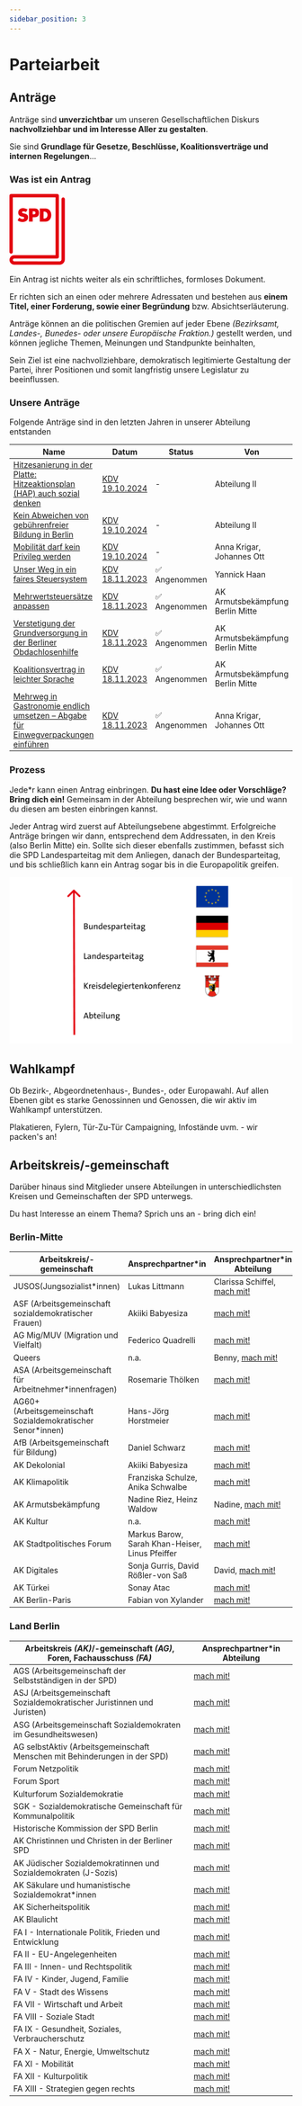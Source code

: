 ```yaml
---
sidebar_position: 3
---
```


# Parteiarbeit

## Anträge

Anträge sind **unverzichtbar** um unseren Gesellschaftlichen Diskurs **nachvollziehbar und im Interesse Aller zu gestalten**.

Sie sind **Grundlage für Gesetze, Beschlüsse, Koalitionsverträge und internen Regelungen**...

### Was ist ein Antrag

![Antrag](/img/SPD_Parteibuch_rot-frei_RGB.svg)

Ein Antrag ist nichts weiter als ein schriftliches, formloses Dokument.

Er richten sich an einen oder mehrere Adressaten und bestehen aus **einem Titel, einer Forderung, sowie einer Begründung** bzw. Absichtserläuterung.

Anträge können an die politischen Gremien auf jeder Ebene _(Bezirksamt, Landes-, Bunedes- oder unsere Europäische Fraktion.)_ gestellt werden, und können jegliche Themen, Meinungen und Standpunkte beinhalten,

Sein Ziel ist eine nachvollziehbare, demokratisch legitimierte Gestaltung der Partei, ihrer Positionen und somit langfristig unsere Legislatur zu beeinflussen.

### Unsere Anträge

Folgende Anträge sind in den letzten Jahren in unserer Abteilung entstanden

| Name                                                                                                                                                                                                                | Datum                                                                                        | Status        | Von                              |
| ------------------------------------------------------------------------------------------------------------------------------------------------------------------------------------------------------------------- | -------------------------------------------------------------------------------------------- | ------------- | -------------------------------- |
| [Hitzesanierung in der Platte: Hitzeaktionsplan (HAP) auch sozial denken](https://kdv.spd-berlin-mitte.de/cvtx_antrag/hitzesanierung-in-der-platte-hitzeaktionsplan-hap-auch-sozial-denken/)                        | [KDV 19.10.2024](https://kdv.spd-berlin-mitte.de/veranstaltungen/2024-ii-kdv-am-19-10-2024/) | -             | Abteilung II                     |
| [Kein Abweichen von gebührenfreier Bildung in Berlin](https://kdv.spd-berlin-mitte.de/cvtx_antrag/keine-abweichen-von-gebuehrenfreier-bildung-in-berlin/)                                                           | [KDV 19.10.2024](https://kdv.spd-berlin-mitte.de/veranstaltungen/2024-ii-kdv-am-19-10-2024/) | -             | Abteilung II                     |
| [Mobilität darf kein Privileg werden](https://kdv.spd-berlin-mitte.de/cvtx_antrag/mobilitaet-darf-kein-privileg-werden/)                                                                                            | [KDV 19.10.2024](https://kdv.spd-berlin-mitte.de/veranstaltungen/2024-ii-kdv-am-19-10-2024/) | -             | Anna Krigar, Johannes Ott        |
| [Unser Weg in ein faires Steuersystem](https://kdv.spd-berlin-mitte.de/cvtx_antrag/unser-weg-in-ein-faires-steuersystem/)                                                                                           | [KDV 18.11.2023](https://kdv.spd-berlin-mitte.de/veranstaltungen/kdv-mitte-18-11-2023/)      | ✅ Angenommen | Yannick Haan                     |
| [Mehrwertsteuersätze anpassen](https://kdv.spd-berlin-mitte.de/cvtx_antrag/mehrwertsteuersaetze-anpassen-2/)                                                                                                        | [KDV 18.11.2023](https://kdv.spd-berlin-mitte.de/veranstaltungen/kdv-mitte-18-11-2023/)      | ✅ Angenommen | AK Armutsbekämpfung Berlin Mitte |
| [Verstetigung der Grundversorgung in der Berliner Obdachlosenhilfe](https://kdv.spd-berlin-mitte.de/cvtx_antrag/verstetigung-der-grundversorgung-in-der-berliner-obdachlosenhilfe/)                                 | [KDV 18.11.2023](https://kdv.spd-berlin-mitte.de/veranstaltungen/kdv-mitte-18-11-2023/)      | ✅ Angenommen | AK Armutsbekämpfung Berlin Mitte |
| [Koalitionsvertrag in leichter Sprache](https://kdv.spd-berlin-mitte.de/cvtx_antrag/koalitionsvertrag-in-leichter-sprache/)                                                                                         | [KDV 18.11.2023](https://kdv.spd-berlin-mitte.de/veranstaltungen/kdv-mitte-18-11-2023/)      | ✅ Angenommen | AK Armutsbekämpfung Berlin Mitte |
| [Mehrweg in Gastronomie endlich umsetzen – Abgabe für Einwegverpackungen einführen](https://kdv.spd-berlin-mitte.de/cvtx_antrag/mehrweg-in-gastronomie-endlich-umsetzen-abgabe-fuer-einwegverpackungen-einfuehren/) | [KDV 18.11.2023](https://kdv.spd-berlin-mitte.de/veranstaltungen/kdv-mitte-18-11-2023/)      | ✅ Angenommen | Anna Krigar, Johannes Ott        |

### Prozess

Jede\*r kann einen Antrag einbringen. **Du hast eine Idee oder Vorschläge? Bring dich ein!** Gemeinsam in der Abteilung besprechen wir, wie und wann du diesen am besten einbringen kannst.

Jeder Antrag wird zuerst auf Abteilungsebene abgestimmt. Erfolgreiche Anträge bringen wir dann, entsprechend dem Addressaten, in den Kreis (also Berlin Mitte) ein. Sollte sich dieser ebenfalls zustimmen, befasst sich die SPD Landesparteitag mit dem Anliegen, danach der Bundesparteitag, und bis schließlich kann ein Antrag sogar bis in die Europapolitik greifen.

![prozess](/img/Antragsprogress.png)

## Wahlkampf

Ob Bezirk-, Abgeordnetenhaus-, Bundes-, oder Europawahl. Auf allen Ebenen gibt es starke Genossinnen und Genossen, die wir aktiv im Wahlkampf unterstützen.

Plakatieren, Fylern, Tür-Zu-Tür Campaigning, Infostände uvm. - wir packen's an!

## Arbeitskreis/-gemeinschaft

Darüber hinaus sind Mitglieder unsere Abteilungen in unterschiedlichsten Kreisen und Gemeinschaften der SPD unterwegs.

Du hast Interesse an einem Thema? Sprich uns an - bring dich ein!

### Berlin-Mitte

| Arbeitskreis/-gemeinschaft                                    | Ansprechpartner\*in                             | Ansprechpartner\*in Abteilung            |
| ------------------------------------------------------------- | ----------------------------------------------- | ---------------------------------------- |
| JUSOS(Jungsozialist\*innen)                                   | Lukas Littmann                                  | Clarissa Schiffel, [mach mit!](/machmit) |
| ASF (Arbeitsgemeinschaft sozialdemokratischer Frauen)         | Akiiki Babyesiza                                | [mach mit!](/machmit)                    |
| AG Mig/MUV (Migration und Vielfalt)                           | Federico Quadrelli                              | [mach mit!](/machmit)                    |
| Queers                                                        | n.a.                                            | Benny, [mach mit!](/machmit)             |
| ASA (Arbeitsgemeinschaft für Arbeitnehmer\*innenfragen)       | Rosemarie Thölken                               | [mach mit!](/machmit)                    |
| AG60+ (Arbeitsgemeinschaft Sozialdemokratischer Senor\*innen) | Hans-Jörg Horstmeier                            | [mach mit!](/machmit)                    |
| AfB (Arbeitsgemeinschaft für Bildung)                         | Daniel Schwarz                                  | [mach mit!](/machmit)                    |
| AK Dekolonial                                                 | Akiiki Babyesiza                                | [mach mit!](/machmit)                    |
| AK Klimapolitik                                               | Franziska Schulze, Anika Schwalbe               | [mach mit!](/machmit)                    |
| AK Armutsbekämpfung                                           | Nadine Riez, Heinz Waldow                       | Nadine, [mach mit!](/machmit)            |
| AK Kultur                                                     | n.a.                                            | [mach mit!](/machmit)                    |
| AK Stadtpolitisches Forum                                     | Markus Barow, Sarah Khan-Heiser, Linus Pfeiffer | [mach mit!](/machmit)                    |
| AK Digitales                                                  | Sonja Gurris, David Rößler-von Saß              | David, [mach mit!](/machmit)             |
| AK Türkei                                                     | Sonay Atac                                      | [mach mit!](/machmit)                    |
| AK Berlin-Paris                                               | Fabian von Xylander                             | [mach mit!](/machmit)                    |

### Land Berlin

| Arbeitskreis _(AK)_/-gemeinschaft _(AG)_, Foren, Fachausschuss _(FA)_      | Ansprechpartner\*in Abteilung |
| -------------------------------------------------------------------------- | ----------------------------- |
| AGS (Arbeitsgemeinschaft der Selbstständigen in der SPD)                   | [mach mit!](/machmit)         |
| ASJ (Arbeitsgemeinschaft Sozialdemokratischer Juristinnen und Juristen)    | [mach mit!](/machmit)         |
| ASG (Arbeitsgemeinschaft Sozialdemokraten im Gesundheitswesen)             | [mach mit!](/machmit)         |
| AG selbstAktiv (Arbeitsgemeinschaft Menschen mit Behinderungen in der SPD) | [mach mit!](/machmit)         |
| Forum Netzpolitik                                                          | [mach mit!](/machmit)         |
| Forum Sport                                                                | [mach mit!](/machmit)         |
| Kulturforum Sozialdemokratie                                               | [mach mit!](/machmit)         |
| SGK - Sozialdemokratische Gemeinschaft für Kommunalpolitik                 | [mach mit!](/machmit)         |
| Historische Kommission der SPD Berlin                                      | [mach mit!](/machmit)         |
| AK Christinnen und Christen in der Berliner SPD                            | [mach mit!](/machmit)         |
| AK Jüdischer Sozialdemokratinnen und Sozialdemokraten (J-Sozis)            | [mach mit!](/machmit)         |
| AK Säkulare und humanistische Sozialdemokrat\*innen                        | [mach mit!](/machmit)         |
| AK Sicherheitspolitik                                                      | [mach mit!](/machmit)         |
| AK Blaulicht                                                               | [mach mit!](/machmit)         |
| FA I - Internationale Politik, Frieden und Entwicklung                     | [mach mit!](/machmit)         |
| FA II - EU-Angelegenheiten                                                 | [mach mit!](/machmit)         |
| FA III - Innen- und Rechtspolitik                                          | [mach mit!](/machmit)         |
| FA IV - Kinder, Jugend, Familie                                            | [mach mit!](/machmit)         |
| FA V - Stadt des Wissens                                                   | [mach mit!](/machmit)         |
| FA VII - Wirtschaft und Arbeit                                             | [mach mit!](/machmit)         |
| FA VIII - Soziale Stadt                                                    | [mach mit!](/machmit)         |
| FA IX - Gesundheit, Soziales, Verbraucherschutz                            | [mach mit!](/machmit)         |
| FA X - Natur, Energie, Umweltschutz                                        | [mach mit!](/machmit)         |
| FA XI - Mobilität                                                          | [mach mit!](/machmit)         |
| FA XII - Kulturpolitik                                                     | [mach mit!](/machmit)         |
| FA XIII - Strategien gegen rechts                                          | [mach mit!](/machmit)         |
